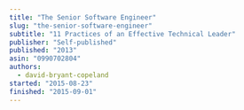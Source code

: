 ```yaml
---
title: "The Senior Software Engineer"
slug: "the-senior-software-engineer"
subtitle: "11 Practices of an Effective Technical Leader"
publisher: "Self-published"
published: "2013"
asin: "0990702804"
authors:
  - david-bryant-copeland
started: "2015-08-23"
finished: "2015-09-01"
---
```

